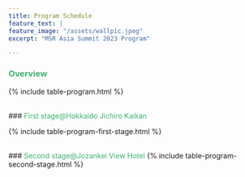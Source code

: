 ```yaml
---
title: Program Schedule
feature_text: |
feature_image: "/assets/wallpic.jpeg"
excerpt: "MSR Asia Summit 2023 Program"

---
```

<!-- <small>Talk 20 mins, QA 5 mins.</small> -->

### <font color="MediumSeaGreen">Overview</font>


{% include table-program.html %}

<br>
### <font color="MediumSeaGreen">First stage@Hokkaido Jichiro Kaikan</font>


{% include table-program-first-stage.html %}

<br>
### <font color="MediumSeaGreen">Second stage@Jozankei View Hotel</font>
{% include table-program-second-stage.html %}
